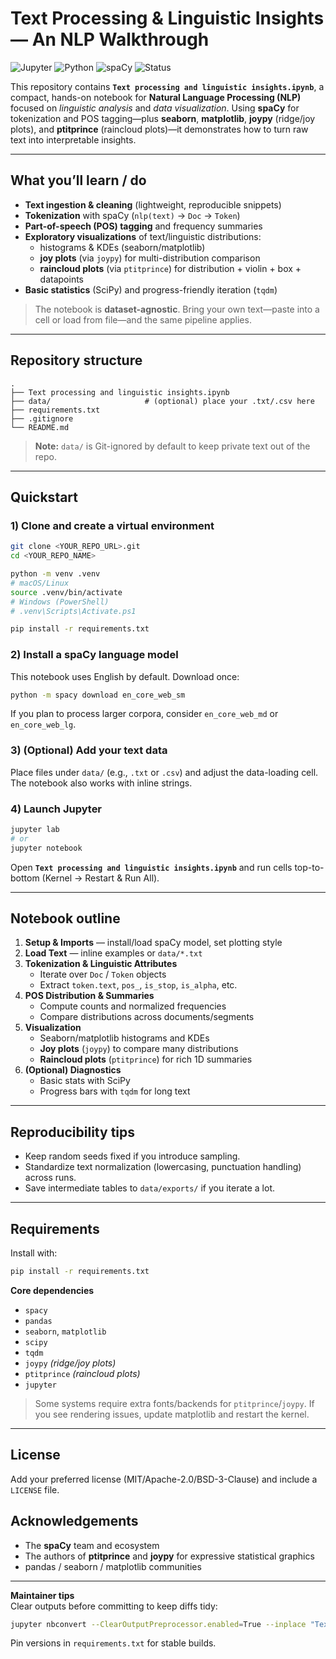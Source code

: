 # Text Processing & Linguistic Insights — An NLP Walkthrough

![Jupyter](https://img.shields.io/badge/Notebook-Jupyter-blue)
![Python](https://img.shields.io/badge/Python-3.9%2B-green)
![spaCy](https://img.shields.io/badge/NLP-spaCy-09f)
![Status](https://img.shields.io/badge/Status-Active-brightgreen)

This repository contains **`Text processing and linguistic insights.ipynb`**, a compact, hands-on notebook for **Natural Language Processing (NLP)** focused on *linguistic analysis* and *data visualization*. Using **spaCy** for tokenization and POS tagging—plus **seaborn**, **matplotlib**, **joypy** (ridge/joy plots), and **ptitprince** (raincloud plots)—it demonstrates how to turn raw text into interpretable insights.

---

## What you’ll learn / do
- **Text ingestion & cleaning** (lightweight, reproducible snippets)
- **Tokenization** with spaCy (`nlp(text)` → `Doc` → `Token`)
- **Part-of-speech (POS) tagging** and frequency summaries
- **Exploratory visualizations** of text/linguistic distributions:
  - histograms & KDEs (seaborn/matplotlib)
  - **joy plots** (via `joypy`) for multi-distribution comparison
  - **raincloud plots** (via `ptitprince`) for distribution + violin + box + datapoints
- **Basic statistics** (SciPy) and progress-friendly iteration (`tqdm`)

> The notebook is **dataset-agnostic**. Bring your own text—paste into a cell or load from file—and the same pipeline applies.

---

## Repository structure

```
.
├── Text processing and linguistic insights.ipynb
├── data/                     # (optional) place your .txt/.csv here
├── requirements.txt
├── .gitignore
└── README.md
```

> **Note:** `data/` is Git-ignored by default to keep private text out of the repo.

---

## Quickstart

### 1) Clone and create a virtual environment
```bash
git clone <YOUR_REPO_URL>.git
cd <YOUR_REPO_NAME>

python -m venv .venv
# macOS/Linux
source .venv/bin/activate
# Windows (PowerShell)
# .venv\Scripts\Activate.ps1

pip install -r requirements.txt
```

### 2) Install a spaCy language model
This notebook uses English by default. Download once:
```bash
python -m spacy download en_core_web_sm
```
If you plan to process larger corpora, consider `en_core_web_md` or `en_core_web_lg`.

### 3) (Optional) Add your text data
Place files under `data/` (e.g., `.txt` or `.csv`) and adjust the data-loading cell. The notebook also works with inline strings.

### 4) Launch Jupyter
```bash
jupyter lab
# or
jupyter notebook
```
Open **`Text processing and linguistic insights.ipynb`** and run cells top-to-bottom (Kernel → Restart & Run All).

---

## Notebook outline

1. **Setup & Imports** — install/load spaCy model, set plotting style
2. **Load Text** — inline examples or `data/*.txt`
3. **Tokenization & Linguistic Attributes**
   - Iterate over `Doc` / `Token` objects
   - Extract `token.text`, `pos_`, `is_stop`, `is_alpha`, etc.
4. **POS Distribution & Summaries**
   - Compute counts and normalized frequencies
   - Compare distributions across documents/segments
5. **Visualization**
   - Seaborn/matplotlib histograms and KDEs
   - **Joy plots** (`joypy`) to compare many distributions
   - **Raincloud plots** (`ptitprince`) for rich 1D summaries
6. **(Optional) Diagnostics**
   - Basic stats with SciPy
   - Progress bars with `tqdm` for long text

---

## Reproducibility tips
- Keep random seeds fixed if you introduce sampling.
- Standardize text normalization (lowercasing, punctuation handling) across runs.
- Save intermediate tables to `data/exports/` if you iterate a lot.

---

## Requirements

Install with:
```bash
pip install -r requirements.txt
```

**Core dependencies**
- `spacy`
- `pandas`
- `seaborn`, `matplotlib`
- `scipy`
- `tqdm`
- `joypy`  *(ridge/joy plots)*
- `ptitprince` *(raincloud plots)*
- `jupyter`

> Some systems require extra fonts/backends for `ptitprince`/`joypy`. If you see rendering issues, update matplotlib and restart the kernel.

---

## License
Add your preferred license (MIT/Apache-2.0/BSD-3-Clause) and include a `LICENSE` file.

## Acknowledgements
- The **spaCy** team and ecosystem
- The authors of **ptitprince** and **joypy** for expressive statistical graphics
- pandas / seaborn / matplotlib communities

---

**Maintainer tips**  
Clear outputs before committing to keep diffs tidy:
```bash
jupyter nbconvert --ClearOutputPreprocessor.enabled=True --inplace "Text processing and linguistic insights.ipynb"
```
Pin versions in `requirements.txt` for stable builds.

